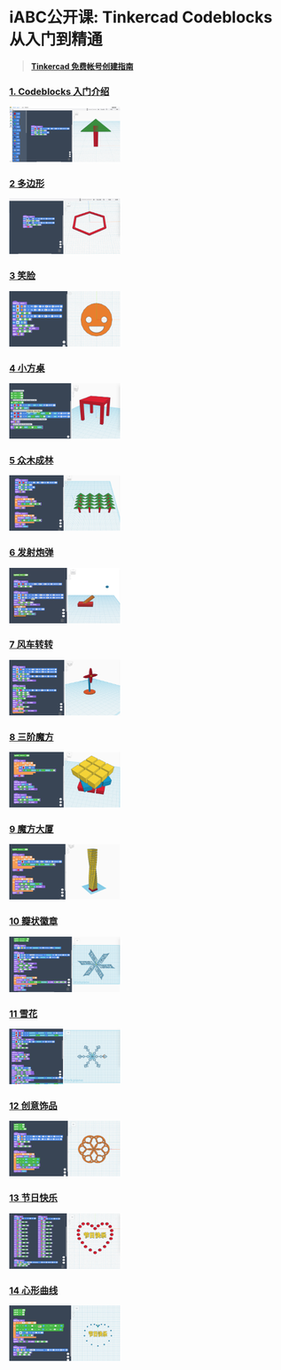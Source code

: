 # iABC公开课: Tinkercad Codeblocks 从入门到精通

> #### [Tinkercad 免费帐号创建指南](http://mp.weixin.qq.com/s?__biz=MzA5NjE5MjEzNA==&amp;mid=2648655326&amp;idx=1&amp;sn=d387539f899eb935b97717b88b6f5b68&amp;chksm=88983637bfefbf2179c2c650f7fe8d2a392593b4e449fdda1480a3198cfb1dfa341efe1812c5&amp;scene=21#wechat_redirect)

### [1. Codeblocks 入门介绍](A01.md) 
<img src="images/A01-1.png" style="width:200px; height:100px" />

### [2 多边形](A02.md)  
<img src="images/A02-1.png" style="width:200px; height:100px" />

### [3 笑脸](A03.md)  
<img src="images/A03-1.png" style="width:200px; height:100px" />

### [4 小方桌](A04.md)  
<img src="images/A04-1.png" style="width:200px; height:100px" />

### [5 众木成林](A05.md)  
<img src="images/A05-1.png" style="width:200px; height:100px" />

### [6 发射炮弹](A06.md)  
<img src="images/A06A-1.png" style="width:200px; height:100px" />

### [7 风车转转](A07.md)  
<img src="images/A06B-1.png" style="width:200px; height:100px" />

### [8 三阶魔方](A08.md)  
<img src="images/A07A-1.png" style="width:200px; height:100px" />

### [9 魔方大厦](A09.md)  
<img src="images/A07B-1.png" style="width:200px; height:100px" />

### [10 瓣状徽章](A10.md)  
<img src="images/A08A-1.png" style="width:200px; height:100px" />

### [11 雪花](A11.md)  
<img src="images/A08B-1.png" style="width:200px; height:100px" />

### [12 创意饰品](A12.md)  
<img src="images/A09-1.png" style="width:200px; height:100px" />

### [13 节日快乐](A12.md)  
<img src="images/A10A-1.png" style="width:200px; height:100px" />

### [14 心形曲线](A14.md)  
<img src="images/A10B-1.png" style="width:200px; height:100px" />
